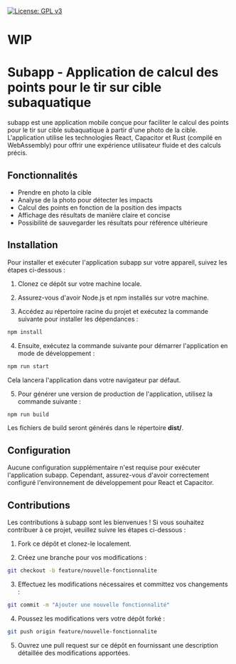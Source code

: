 [![License: GPL v3](https://img.shields.io/badge/License-GPLv3-blue.svg)](https://github.com/DayUx/subapp/blob/master/LICENCE)


# WIP
# Subapp - Application de calcul des points pour le tir sur cible subaquatique
subapp est une application mobile conçue pour faciliter le calcul des points pour le tir sur cible subaquatique à partir d'une photo de la cible. L'application utilise les technologies React, Capacitor et Rust (compilé en WebAssembly) pour offrir une expérience utilisateur fluide et des calculs précis.

## Fonctionnalités
- Prendre en photo la cible
- Analyse de la photo pour détecter les impacts
- Calcul des points en fonction de la position des impacts
- Affichage des résultats de manière claire et concise
- Possibilité de sauvegarder les résultats pour référence ultérieure
## Installation
Pour installer et exécuter l'application subapp sur votre appareil, suivez les étapes ci-dessous :

1. Clonez ce dépôt sur votre machine locale.

2. Assurez-vous d'avoir Node.js et npm installés sur votre machine.

3. Accédez au répertoire racine du projet et exécutez la commande suivante pour installer les dépendances :

```bash
npm install
```
4. Ensuite, exécutez la commande suivante pour démarrer l'application en mode de développement :
```bash
npm run start
```
Cela lancera l'application dans votre navigateur par défaut.

5. Pour générer une version de production de l'application, utilisez la commande suivante :

```bash
npm run build
```

Les fichiers de build seront générés dans le répertoire **dist/**.

## Configuration
Aucune configuration supplémentaire n'est requise pour exécuter l'application subapp. Cependant, assurez-vous d'avoir correctement configuré l'environnement de développement pour React et Capacitor.

## Contributions
Les contributions à subapp sont les bienvenues ! Si vous souhaitez contribuer à ce projet, veuillez suivre les étapes ci-dessous :

1. Fork ce dépôt et clonez-le localement.

2. Créez une branche pour vos modifications :

```bash
git checkout -b feature/nouvelle-fonctionnalite
```

3. Effectuez les modifications nécessaires et committez vos changements :

```bash
git commit -m "Ajouter une nouvelle fonctionnalité"
```
4. Poussez les modifications vers votre dépôt forké :

```bash
git push origin feature/nouvelle-fonctionnalite
```
5. Ouvrez une pull request sur ce dépôt en fournissant une description détaillée des modifications apportées.
